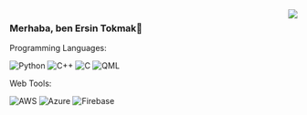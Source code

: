 <img align='right' src="https://github-readme-stats.vercel.app/api?username=Ersin-tokmak&show_icons=true&theme=dark">

### Merhaba, ben Ersin Tokmak👋

Programming Languages:

<img alt="Python" src="https://img.shields.io/badge/python%20-%2314354C.svg?&style=for-the-badge&logo=python&logoColor=white"/>  <img alt="C++" src="https://img.shields.io/badge/c++%20-%2300599C.svg?&style=for-the-badge&logo=c%2B%2B&ogoColor=white"/> <img alt="C" src="https://img.shields.io/badge/%20-%2314354C.svg?&style=for-the-badge&logo=C&logoColor=white"/>  <img alt="QML" src="https://img.shields.io/badge/QML%20-%23323330.svg?&style=for-the-badge&logo=QML%2B%2B&ogoColor=white"/>

Web Tools:

<img alt="AWS" src="https://img.shields.io/badge/AWS%20-%23FF9900.svg?&style=for-the-badge&logo=amazon-aws&logoColor=white"/> <img alt="Azure" src="https://img.shields.io/badge/azure%20-%230072C6.svg?&style=for-the-badge&logo=azure-devops&logoColor=white"/> <img alt="Firebase" src="https://img.shields.io/badge/Firebase%20-%2300551.svg?&style=for-the-badge&logo=Firebase&logoColor=white"/>
